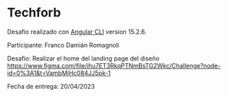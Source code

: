 # Techforb

Desafio realizado con [Angular CLI](https://github.com/angular/angular-cli) version 15.2.6.

Participante: Franco Damián Romagnoli

Desafio: Realizar el home del landing page del diseño https://www.figma.com/file/ihu7ET3RkqPTNmBsTG2Wkc/Challenge?node-id=0%3A1&t=VambMjHc084JJ5pk-1

Fecha de entrega: 20/04/2023
